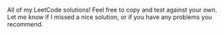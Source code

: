 All of my LeetCode solutions! Feel free to copy and test against your own. Let me know if I missed a nice solution, or if you have any problems
you recommend. 
